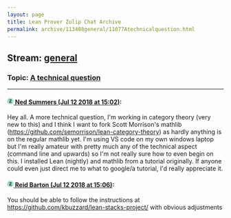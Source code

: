 ```yaml
---
layout: page
title: Lean Prover Zulip Chat Archive 
permalink: archive/113488general/11077Atechnicalquestion.html
---
```


## Stream: [general](index.html)
### Topic: [A technical question](11077Atechnicalquestion.html)

---

#### [![Click to go to Zulip](../../assets/img/zulip2.png) Ned Summers (Jul 12 2018 at 15:02)](https://leanprover.zulipchat.com/#narrow/stream/113488-general/topic/A%20technical%20question/near/129534432):
Hey all. A more technical question, I'm working in category theory (very new to this) and I think I want to fork Scott Morrison's mathlib (https://github.com/semorrison/lean-category-theory) as hardly anything is on the regular mathlib yet. I'm using VS code on my own windows laptop but I'm really amateur with pretty much any of the technical aspect (command line and upwards) so I'm not really sure how to even begin on this. I installed Lean (nightly) and mathlib from a tutorial originally. If anyone could even just direct me to what to google/a tutorial, I'd really appreciate it.

#### [![Click to go to Zulip](../../assets/img/zulip2.png) Reid Barton (Jul 12 2018 at 15:06)](https://leanprover.zulipchat.com/#narrow/stream/113488-general/topic/A%20technical%20question/near/129534640):
You should be able to follow the instructions at https://github.com/kbuzzard/lean-stacks-project/ with obvious adjustments

